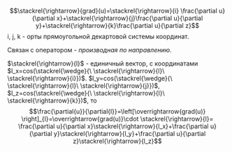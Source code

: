 $$\stackrel{\rightarrow}{grad}(u)=\stackrel{\rightarrow}{i} \frac{\partial u}{\partial x}+\stackrel{\rightarrow}{j}\frac{\partial u}{\partial y}+\stackrel{\rightarrow}{k}\frac{\partial u}{\partial z}$$ i, j, k - орты прямоугольной декартовой системы координат.

Связан с оператором - *производная по направлению*.

$\stackrel{\rightarrow}{l}$ - единичный вектор, с координатами $l_x=cos(\stackrel{\wedge}{\ \stackrel{\rightarrow}{l}\ \stackrel{\rightarrow}{i}})$. $l_y=cos(\stackrel{\wedge}{\ \stackrel{\rightarrow}{l}\ \stackrel{\rightarrow}{j}})$, $l_z=cos(\stackrel{\wedge}{\ \stackrel{\rightarrow}{l}\ \stackrel{\rightarrow}{k}})$, то $$\frac{\partial{u}}{\partial{l}}=\left[\overrightarrow{grad(u)} \right]_{l}=\overrightarrow{grad(u)}\cdot \stackrel{\rightarrow}{l}= \frac{\partial u}{\partial x}\stackrel{\rightarrow}{l_x}+\frac{\partial u}{\partial y}\stackrel{\rightarrow}{l_y}+\frac{\partial u}{\partial z}\stackrel{\rightarrow}{l_z}$$

